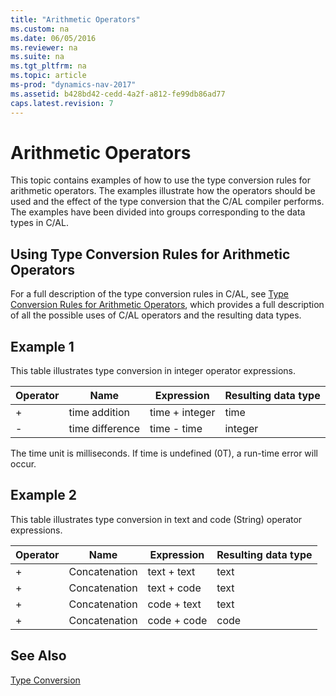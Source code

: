 ```yaml
---
title: "Arithmetic Operators"
ms.custom: na
ms.date: 06/05/2016
ms.reviewer: na
ms.suite: na
ms.tgt_pltfrm: na
ms.topic: article
ms-prod: "dynamics-nav-2017"
ms.assetid: b428bd42-cedd-4a2f-a812-fe99db86ad77
caps.latest.revision: 7
---
```

# Arithmetic Operators
This topic contains examples of how to use the type conversion rules for arithmetic operators. The examples illustrate how the operators should be used and the effect of the type conversion that the C/AL compiler performs. The examples have been divided into groups corresponding to the data types in C/AL.  

## Using Type Conversion Rules for Arithmetic Operators  
 For a full description of the type conversion rules in C/AL, see [Type Conversion Rules for Arithmetic Operators](Type-Conversion-Rules-for-Arithmetic-Operators.md), which provides a full description of all the possible uses of C/AL operators and the resulting data types.  

## Example 1  
 This table illustrates type conversion in integer operator expressions.  

|Operator|Name|Expression|Resulting data type|  
|--------------|----------|----------------|-------------------------|  
|+|time addition|time + integer|time|  
|-|time difference|time - time|integer|  

 The time unit is milliseconds. If time is undefined \(0T\), a run-time error will occur.  

## Example 2  
 This table illustrates type conversion in text and code \(String\) operator expressions.  

|Operator|Name|Expression|Resulting data type|  
|--------------|----------|----------------|-------------------------|  
|+|Concatenation|text + text|text|  
|+|Concatenation|text + code|text|  
|+|Concatenation|code + text|text|  
|+|Concatenation|code + code|code|  

## See Also  
 [Type Conversion](Type-Conversion.md)
